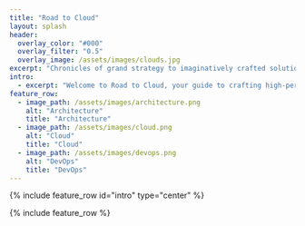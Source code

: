 ```yaml
---
title: "Road to Cloud"
layout: splash
header:
  overlay_color: "#000"
  overlay_filter: "0.5"
  overlay_image: /assets/images/clouds.jpg
excerpt: "Chronicles of grand strategy to imaginatively crafted solutions with creative implementations!"
intro: 
  - excerpt: "Welcome to Road to Cloud, your guide to crafting high-performance, cost-effective, and resilient solutions for your enterprise journey."
feature_row:
  - image_path: /assets/images/architecture.png
    alt: "Architecture"
    title: "Architecture"
  - image_path: /assets/images/cloud.png
    alt: "Cloud"
    title: "Cloud"
  - image_path: /assets/images/devops.png
    alt: "DevOps"
    title: "DevOps"
---
```


{% include feature_row id="intro" type="center" %}

{% include feature_row %}
